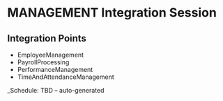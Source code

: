 # MANAGEMENT Integration Session

## Integration Points
- EmployeeManagement
- PayrollProcessing
- PerformanceManagement
- TimeAndAttendanceManagement

_Schedule: TBD – auto-generated
